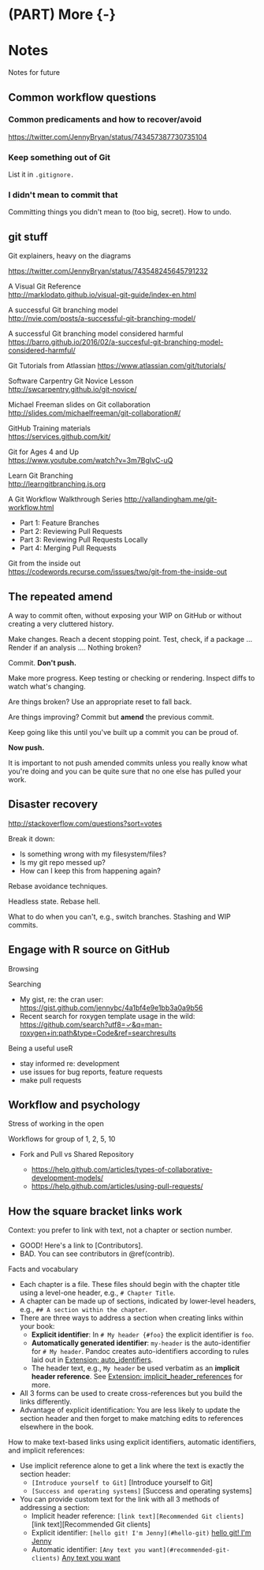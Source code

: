# (PART) More {-} 

# Notes

Notes for future

## Common workflow questions

### Common predicaments and how to recover/avoid

https://twitter.com/JennyBryan/status/743457387730735104

### Keep something out of Git

List it in `.gitignore.`

### I didn't mean to commit that

Committing things you didn't mean to (too big, secret). How to undo.

## git stuff

Git explainers, heavy on the diagrams

https://twitter.com/JennyBryan/status/743548245645791232

A Visual Git Reference  
http://marklodato.github.io/visual-git-guide/index-en.html

A successful Git branching model  
http://nvie.com/posts/a-successful-git-branching-model/

A successful Git branching model considered harmful  
https://barro.github.io/2016/02/a-succesful-git-branching-model-considered-harmful/

Git Tutorials from Atlassian
https://www.atlassian.com/git/tutorials/

Software Carpentry Git Novice Lesson  
http://swcarpentry.github.io/git-novice/

Michael Freeman slides on Git collaboration  
http://slides.com/michaelfreeman/git-collaboration#/

GitHub Training materials  
https://services.github.com/kit/

Git for Ages 4 and Up  
<https://www.youtube.com/watch?v=3m7BgIvC-uQ>

Learn Git Branching  
http://learngitbranching.js.org

A Git Workflow Walkthrough Series
http://vallandingham.me/git-workflow.html

  * Part 1: Feature Branches
  * Part 2: Reviewing Pull Requests
  * Part 3: Reviewing Pull Requests Locally
  * Part 4: Merging Pull Requests

Git from the inside out  
https://codewords.recurse.com/issues/two/git-from-the-inside-out

## The repeated amend

A way to commit often, without exposing your WIP on GitHub or without creating a very cluttered history.

Make changes. Reach a decent stopping point. Test, check, if a package ... Render if an analysis .... Nothing broken?

Commit. **Don't push.**

Make more progress. Keep testing or checking or rendering. Inspect diffs to watch what's changing.

Are things broken? Use an appropriate reset to fall back.

Are things improving? Commit but **amend** the previous commit.

Keep going like this until you've built up a commit you can be proud of.

**Now push.**

It is important to not push amended commits unless you really know what you're doing and you can be quite sure that no one else has pulled your work.

## Disaster recovery

<http://stackoverflow.com/questions?sort=votes>

Break it down:

  * Is something wrong with my filesystem/files?
  * Is my git repo messed up?
  * How can I keep this from happening again?
  
Rebase avoidance techniques.

Headless state. Rebase hell.

What to do when you can't, e.g., switch branches. Stashing and WIP commits.

## Engage with R source on GitHub

Browsing

Searching

  * My gist, re: the cran user: <https://gist.github.com/jennybc/4a1bf4e9e1bb3a0a9b56>
  * Recent search for roxygen template usage in the wild: <https://github.com/search?utf8=✓&q=man-roxygen+in:path&type=Code&ref=searchresults>

Being a useful useR

  * stay informed re: development
  * use issues for bug reports, feature requests
  * make pull requests
  
## Workflow and psychology

Stress of working in the open

Workflows for group of 1, 2, 5, 10

  * Fork and Pull vs Shared Repository
  
    - <https://help.github.com/articles/types-of-collaborative-development-models/>
    - <https://help.github.com/articles/using-pull-requests/>

## How the square bracket links work

Context: you prefer to link with text, not a chapter or section number.

  * GOOD! Here's a link to [Contributors].
  * BAD. You can see contributors in \@ref(contrib).

Facts and vocabulary

  * Each chapter is a file. These files should begin with the chapter title using a level-one header, e.g., `# Chapter Title`.
  * A chapter can be made up of sections, indicated by lower-level headers, e.g., `## A section within the chapter`.
  * There are three ways to address a section when creating links within your book:
    - **Explicit identifier**: In `# My header {#foo}` the explicit identifier is `foo`.
    - **Automatically generated identifier**: `my-header` is the auto-identifier for `# My header`. Pandoc creates auto-identifiers according to rules laid out in [Extension: auto_identifiers](http://pandoc.org/README.html#extension-auto_identifiers).
    - The header text, e.g., `My header` be used verbatim as an **implicit header reference**. See [Extension: implicit_header_references](http://pandoc.org/README.html#extension-implicit_header_references) for more.
  * All 3 forms can be used to create cross-references but you build the links differently.
  * Advantage of explicit identification: You are less likely to update the section header and then forget to make matching edits to references elsewhere in the book.

How to make text-based links using explicit identifiers, automatic identifiers, and implicit references:

  * Use implicit reference alone to get a link where the text is exactly the section header:
    - `[Introduce yourself to Git]` [Introduce yourself to Git]
    - `[Success and operating systems]` [Success and operating systems]
  * You can provide custom text for the link with all 3 methods of addressing a section:
    - Implicit header reference: `[link text][Recommended Git clients]` [link text][Recommended Git clients]    
    - Explicit identifier: `[hello git! I'm Jenny](#hello-git)` [hello git! I'm Jenny](#hello-git)
    - Automatic identifier: `[Any text you want](#recommended-git-clients)` [Any text you want](#recommended-git-clients)
